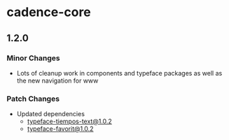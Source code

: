 # cadence-core

## 1.2.0

### Minor Changes

- Lots of cleanup work in components and typeface packages as well as the new navigation for www

### Patch Changes

- Updated dependencies
  - typeface-tiempos-text@1.0.2
  - typeface-favorit@1.0.2
